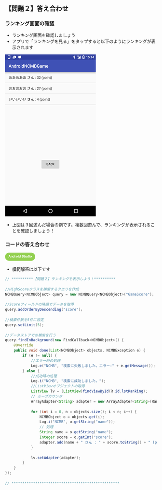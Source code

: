 ## 【問題２】答え合わせ

### ランキング画面の確認

* ランキング画面を確認しましょう
 * アプリで「ランキングを見る」をタップすると以下のようにランキングが表示されます

![ans2-1](/readme-img/ans2-1.png)

* 上図は３回遊んだ場合の例です。複数回遊んで、ランキングが表示されることを確認しましょう！

### コードの答え合わせ

![Android](/readme-img/icon_androidstudio.png)

* 模範解答は以下です

```java
// **********【問題２】ランキングを表示しよう！**********

//HighScoreクラスを検索するクエリを作成
NCMBQuery<NCMBObject> query = new NCMBQuery<NCMBObject>("GameScore");

//Scoreフィールドの降順でデータを取得
query.addOrderByDescending("score");

//検索件数を5件に設定
query.setLimit(5);

//データストアでの検索を行う
query.findInBackground(new FindCallback<NCMBObject>() {
    @Override
    public void done(List<NCMBObject> objects, NCMBException e) {
        if (e != null) {
            //エラー時の処理
            Log.e("NCMB", "検索に失敗しました。エラー:" + e.getMessage());
        } else {
            //成功時の処理
            Log.i("NCMB", "検索に成功しました。");
            //ListViewオブジェクトの取得
            ListView lv = (ListView)findViewById(R.id.lstRanking);
            // ループカウンタ
            ArrayAdapter<String> adapter = new ArrayAdapter<String>(RankingActivity.this, android.R.layout.simple_list_item_1);

            for (int i = 0, n = objects.size(); i < n; i++) {
                NCMBObject o = objects.get(i);
                Log.i("NCMB", o.getString("name"));
                // 処理
                String name = o.getString("name");
                Integer score = o.getInt("score");
                adapter.add(name + " さん : " + score.toString() + " (point)");
            }

            lv.setAdapter(adapter);
        }
    }
});

// **************************************************
```
